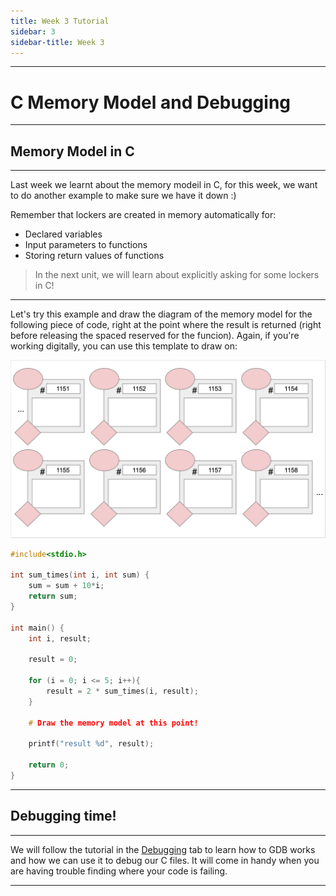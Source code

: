 ```yaml
---
title: Week 3 Tutorial
sidebar: 3
sidebar-title: Week 3
---
```



---

# C Memory Model and Debugging

---

## Memory Model in C

---

Last week we learnt about the memory modeil in C, for this week, we want to do another example to make sure we have it down :)

Remember that lockers are created in memory automatically for:
- Declared variables
- Input parameters to functions
- Storing return values of functions

> In the next unit, we will learn about explicitly asking for some lockers in C!

---


Let's try this example and draw the diagram of the memory model for the following piece of code, right at the point where the result is returned (right before releasing the spaced reserved for the funcion). Again, if you're working digitally, you can use this template to draw on:

![template](MMTemp.png)


```c
#include<stdio.h>

int sum_times(int i, int sum) {
    sum = sum + 10*i;
    return sum;      
}

int main() {
    int i, result;

    result = 0;
    
    for (i = 0; i <= 5; i++){
        result = 2 * sum_times(i, result);
    }

    # Draw the memory model at this point!

    printf("result %d", result);

    return 0;
}


```

---

## Debugging time!

---

We will follow the tutorial in the <a href='https://csca48f20.github.io/tutorials/debug'>Debugging</a> tab to learn how to GDB works and how we can use it to debug our C files. It will come in handy when you are having trouble finding where your code is failing.

---